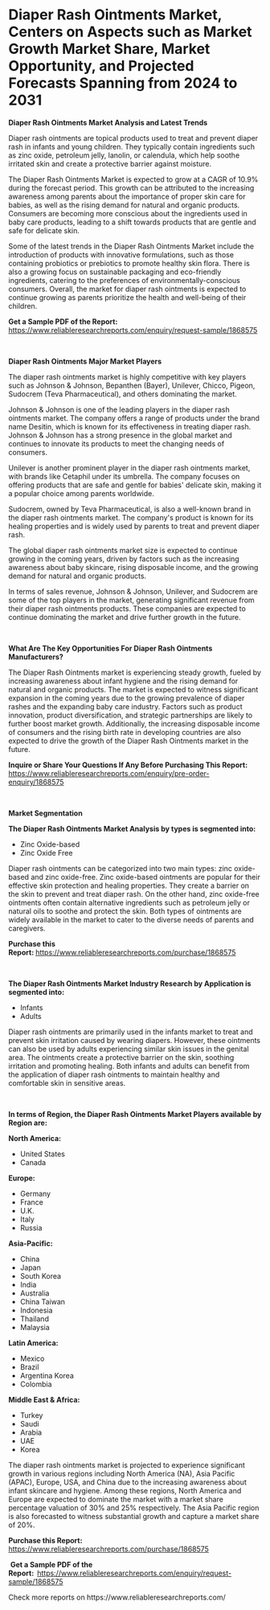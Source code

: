 <p><h1>Diaper Rash Ointments Market, Centers on Aspects such as Market Growth Market Share, Market Opportunity, and Projected Forecasts Spanning from 2024 to 2031</h1></p><p><strong>Diaper Rash Ointments Market Analysis and Latest Trends</strong></p>
<p><p>Diaper rash ointments are topical products used to treat and prevent diaper rash in infants and young children. They typically contain ingredients such as zinc oxide, petroleum jelly, lanolin, or calendula, which help soothe irritated skin and create a protective barrier against moisture.</p><p>The Diaper Rash Ointments Market is expected to grow at a CAGR of 10.9% during the forecast period. This growth can be attributed to the increasing awareness among parents about the importance of proper skin care for babies, as well as the rising demand for natural and organic products. Consumers are becoming more conscious about the ingredients used in baby care products, leading to a shift towards products that are gentle and safe for delicate skin.</p><p>Some of the latest trends in the Diaper Rash Ointments Market include the introduction of products with innovative formulations, such as those containing probiotics or prebiotics to promote healthy skin flora. There is also a growing focus on sustainable packaging and eco-friendly ingredients, catering to the preferences of environmentally-conscious consumers. Overall, the market for diaper rash ointments is expected to continue growing as parents prioritize the health and well-being of their children.</p></p>
<p><strong>Get a Sample PDF of the Report:&nbsp;</strong> <a href="https://www.reliableresearchreports.com/enquiry/request-sample/1868575">https://www.reliableresearchreports.com/enquiry/request-sample/1868575</a></p>
<p>&nbsp;</p>
<p><strong>Diaper Rash Ointments Major Market Players</strong></p>
<p><p>The diaper rash ointments market is highly competitive with key players such as Johnson & Johnson, Bepanthen (Bayer), Unilever, Chicco, Pigeon, Sudocrem (Teva Pharmaceutical), and others dominating the market.</p><p>Johnson & Johnson is one of the leading players in the diaper rash ointments market. The company offers a range of products under the brand name Desitin, which is known for its effectiveness in treating diaper rash. Johnson & Johnson has a strong presence in the global market and continues to innovate its products to meet the changing needs of consumers.</p><p>Unilever is another prominent player in the diaper rash ointments market, with brands like Cetaphil under its umbrella. The company focuses on offering products that are safe and gentle for babies' delicate skin, making it a popular choice among parents worldwide.</p><p>Sudocrem, owned by Teva Pharmaceutical, is also a well-known brand in the diaper rash ointments market. The company's product is known for its healing properties and is widely used by parents to treat and prevent diaper rash.</p><p>The global diaper rash ointments market size is expected to continue growing in the coming years, driven by factors such as the increasing awareness about baby skincare, rising disposable income, and the growing demand for natural and organic products.</p><p>In terms of sales revenue, Johnson & Johnson, Unilever, and Sudocrem are some of the top players in the market, generating significant revenue from their diaper rash ointments products. These companies are expected to continue dominating the market and drive further growth in the future.</p></p>
<p>&nbsp;</p>
<p><strong>What Are The Key Opportunities For Diaper Rash Ointments Manufacturers?</strong></p>
<p><p>The Diaper Rash Ointments market is experiencing steady growth, fueled by increasing awareness about infant hygiene and the rising demand for natural and organic products. The market is expected to witness significant expansion in the coming years due to the growing prevalence of diaper rashes and the expanding baby care industry. Factors such as product innovation, product diversification, and strategic partnerships are likely to further boost market growth. Additionally, the increasing disposable income of consumers and the rising birth rate in developing countries are also expected to drive the growth of the Diaper Rash Ointments market in the future.</p></p>
<p><strong>Inquire or Share Your Questions If Any Before Purchasing This Report:</strong> <a href="https://www.reliableresearchreports.com/enquiry/pre-order-enquiry/1868575">https://www.reliableresearchreports.com/enquiry/pre-order-enquiry/1868575</a></p>
<p>&nbsp;</p>
<p><strong>Market Segmentation</strong></p>
<p><strong>The Diaper Rash Ointments Market Analysis by types is segmented into:</strong></p>
<p><ul><li>Zinc Oxide-based</li><li>Zinc Oxide Free</li></ul></p>
<p><p>Diaper rash ointments can be categorized into two main types: zinc oxide-based and zinc oxide-free. Zinc oxide-based ointments are popular for their effective skin protection and healing properties. They create a barrier on the skin to prevent and treat diaper rash. On the other hand, zinc oxide-free ointments often contain alternative ingredients such as petroleum jelly or natural oils to soothe and protect the skin. Both types of ointments are widely available in the market to cater to the diverse needs of parents and caregivers.</p></p>
<p><strong>Purchase this Report:&nbsp;</strong><a href="https://www.reliableresearchreports.com/purchase/1868575">https://www.reliableresearchreports.com/purchase/1868575</a></p>
<p>&nbsp;</p>
<p><strong>The Diaper Rash Ointments Market Industry Research by Application is segmented into:</strong></p>
<p><ul><li>Infants</li><li>Adults</li></ul></p>
<p><p>Diaper rash ointments are primarily used in the infants market to treat and prevent skin irritation caused by wearing diapers. However, these ointments can also be used by adults experiencing similar skin issues in the genital area. The ointments create a protective barrier on the skin, soothing irritation and promoting healing. Both infants and adults can benefit from the application of diaper rash ointments to maintain healthy and comfortable skin in sensitive areas.</p></p>
<p>&nbsp;</p>
<p><strong>In terms of Region, the Diaper Rash Ointments Market Players available by Region are:</strong></p>
<p>
    <p> <strong> North America: </strong>
        <ul>
            <li>United States</li>
            <li>Canada</li>
        </ul>
        </p> 
    <p> <strong> Europe: </strong>
        <ul>
            <li>Germany</li>
            <li>France</li>
            <li>U.K.</li>
            <li>Italy</li>
            <li>Russia</li>
        </ul>
        </p> 
    <p> <strong> Asia-Pacific: </strong>
        <ul>
            <li>China</li>
            <li>Japan</li>
            <li>South Korea</li>
            <li>India</li>
            <li>Australia</li>
            <li>China Taiwan</li>
            <li>Indonesia</li>
            <li>Thailand</li>
            <li>Malaysia</li>
        </ul>
        </p> 
    <p> <strong> Latin America: </strong>
        <ul>
            <li>Mexico</li>
            <li>Brazil</li>
            <li>Argentina Korea</li>
            <li>Colombia</li>
        </ul>
        </p> 
    <p> <strong> Middle East & Africa: </strong>
        <ul>
            <li>Turkey</li>
            <li>Saudi</li>
            <li>Arabia</li>
            <li>UAE</li>
            <li>Korea</li>
        </ul>
    </p>
    </p>
<p><p>The diaper rash ointments market is projected to experience significant growth in various regions including North America (NA), Asia Pacific (APAC), Europe, USA, and China due to the increasing awareness about infant skincare and hygiene. Among these regions, North America and Europe are expected to dominate the market with a market share percentage valuation of 30% and 25% respectively. The Asia Pacific region is also forecasted to witness substantial growth and capture a market share of 20%.</p></p>
<p><strong>Purchase this Report: </strong><a href="https://www.reliableresearchreports.com/purchase/1868575">https://www.reliableresearchreports.com/purchase/1868575</a></p>
<p>&nbsp;<strong>Get a Sample PDF of the Report:&nbsp;&nbsp;</strong><a href="https://www.reliableresearchreports.com/enquiry/request-sample/1868575">https://www.reliableresearchreports.com/enquiry/request-sample/1868575</a></p>
<p><strong></strong></p>
<p>Check more reports on https://www.reliableresearchreports.com/</p>
